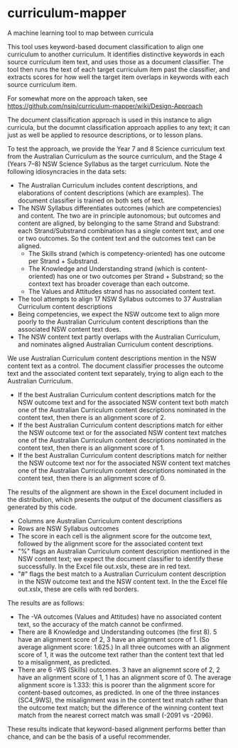 # curriculum-mapper
A machine learning tool to map between curricula

This tool uses keyword-based document classification to align one curriculum to another curriculum. It identifies distinctive keywords in each source curriculum item text, and uses those as a document classifier. The tool then runs the text of each target curriculum item past the classifier, and extracts scores for how well the target item overlaps in keywords with each source curriculum item. 

For somewhat more on the approach taken, see https://github.com/nsip/curriculum-mapper/wiki/Design-Approach

The document classification approach is used in this instance to align curricula, but the documnt classification approach applies to any text; it can just as well be applied to resource descriptions, or to lesson plans.

To test the approach, we provide the Year 7 and 8 Science curriculum text from the Australian Curriculum as the source curriculum, and the Stage 4 (Years 7–8) NSW Science Syllabus as the target curriculum. Note the following idiosyncracies in the data sets:

* The Australian Curriculum includes content descriptions, and elaborations of content descriptions (which are examples). The document classifier is trained on both sets of text.
* The NSW Syllabus differentiates outcomes (which are competencies) and content. The two are in principle autonomous; but outcomes and content are aligned, by belonging to the same Strand and Substrand: each Strand/Substrand combination has a single content text, and one or two outcomes. So the content text and the outcomes text can be aligned.
  * The Skills strand (which is competency-oriented) has one outcome per Strand + Substrand.
  * The Knowledge and Understanding strand (which is content-oriented) has one or two outcomes per Strand + Substrand; so the context text has broader coverage than each outcome.
  * The Values and Attitudes strand has no associated content text.
* The tool attempts to align 17 NSW Syllabus outcomes to 37 Australian Curriculum content descriptions
* Being competencies, we expect the NSW outcome text to align more poorly to the Australian Curriculum content descriptions than the associated NSW content text does.
* The NSW content text partly overlaps with the Australian Curriculum, and nominates aligned Australian Curriculum content descriptions.

We use Australian Curriculum content descriptions mention in the NSW content text as a control. The document classifier processes the outcome text and the associated content text separately, trying to align each to the Australian Curriculum.

* If the best Australian Curriculum content descriptions match for the NSW outcome text and for the associated NSW content text both match one of the  Australian Curriculum content descriptions nominated in the content text, then there is an alignment score of 2.
* If the best Australian Curriculum content descriptions match for either the NSW outcome text or for the associated NSW content text matches one of the Australian Curriculum content descriptions nominated in the content text, then there is an alignment score of 1.
* If the best Australian Curriculum content descriptions match for neither the NSW outcome text nor for the associated NSW content text matches one of the Australian Curriculum content descriptions nominated in the content text, then there is an alignment score of 0.

The results of the alignment are shown in the Excel document included in the distribution, which presents the output of the document classifiers as generated by this code. 

* Columns are Australian Curriculum content descriptions 
* Rows are NSW Syllabus outcomes
* The score in each cell is the alignment score for the outcome text, followed by the alignment score for the associated content text
* "%" flags an Australian Curriculum content description mentioned in the NSW content text; we expect the document classifier to identify these successfully. In the Excel file out.xslx, these are in red text.
* "#" flags the best match to a Australian Curriculum content description in the NSW outcome text and the NSW content text. In the the Excel file out.xslx, these are cells with red borders.

The results are as follows:

* The -VA outcomes (Values and Attitudes) have no associated content text, so the accuracy of the match cannot be confirmed.
* There are 8 Knowledge and Understanding outcomes (the first 8). 5 have an alignment score of 2, 3 have an alignment score of 1. (So average alignment score: 1.625.) In all three outcomes with an alignment score of 1, it was the outcome text rather than the content text that led to a misalignment, as predicted.
* There are 6 -WS (Skills) outcomes. 3 have an alignemnt score of 2, 2 have an alignment score of 1, 1 has an alignment score of 0. The average alignment score is 1.333: this is poorer than the alignment score for content-based outcomes, as predicted. In one of the three instances (SC4_9WS), the misalignment was in the content text match rather than the outcome text match; but the difference of the winning content text match from the nearest correct match was small (-2091 vs -2096).

These results indicate that keyword-based alignment performs better than chance, and can be the basis of a useful recommender.
